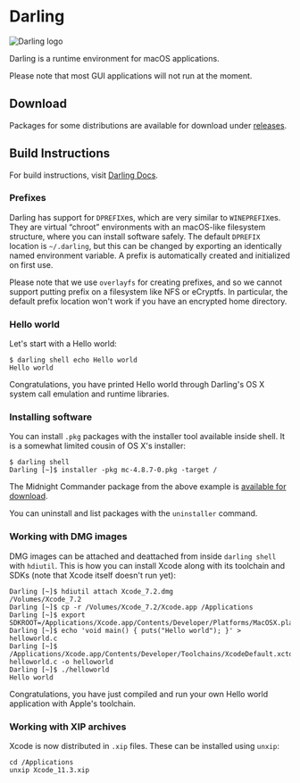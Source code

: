 # Darling

![Darling logo](https://darlinghq.org/img/darling250.png)

Darling is a runtime environment for macOS applications.

Please note that most GUI applications will not run at the moment.

## Download

Packages for some distributions are available for download
under [releases](https://github.com/darlinghq/darling/releases).

## Build Instructions

For build instructions, visit [Darling Docs](https://docs.darlinghq.org/build-instructions.html).

### Prefixes

Darling has support for `DPREFIX`es, which are very similar to `WINEPREFIX`es. They are virtual “chroot” environments with an macOS-like filesystem structure, where you can install software safely. The default `DPREFIX` location is `~/.darling`, but this can be changed by exporting an identically named environment variable. A prefix is automatically created and initialized on first use.

Please note that we use `overlayfs` for creating prefixes, and so we cannot support putting prefix on a filesystem like NFS or eCryptfs. In particular, the default prefix location won't work if you have an encrypted home directory.

### Hello world

Let's start with a Hello world:

````
$ darling shell echo Hello world
Hello world
````

Congratulations, you have printed Hello world through Darling's OS X system call emulation and runtime libraries.

### Installing software

You can install `.pkg` packages with the installer tool available inside shell. It is a somewhat limited cousin of OS X's installer:

````
$ darling shell
Darling [~]$ installer -pkg mc-4.8.7-0.pkg -target /
````

The Midnight Commander package from the above example is [available for download](https://darling-misc.s3.eu-central-1.amazonaws.com/mc-4.8.7-0.pkg).

You can uninstall and list packages with the `uninstaller` command.

### Working with DMG images

DMG images can be attached and deattached from inside `darling shell` with `hdiutil`. This is how you can install Xcode along with its toolchain and SDKs (note that Xcode itself doesn't run yet):

````
Darling [~]$ hdiutil attach Xcode_7.2.dmg
/Volumes/Xcode_7.2
Darling [~]$ cp -r /Volumes/Xcode_7.2/Xcode.app /Applications
Darling [~]$ export SDKROOT=/Applications/Xcode.app/Contents/Developer/Platforms/MacOSX.platform/Developer/SDKs/MacOSX10.11.sdk
Darling [~]$ echo 'void main() { puts("Hello world"); }' > helloworld.c
Darling [~]$ /Applications/Xcode.app/Contents/Developer/Toolchains/XcodeDefault.xctoolchain/usr/bin/clang helloworld.c -o helloworld
Darling [~]$ ./helloworld
Hello world
````

Congratulations, you have just compiled and run your own Hello world application with Apple's toolchain.

### Working with XIP archives

Xcode is now distributed in `.xip` files. These can be installed using `unxip`:

```
cd /Applications
unxip Xcode_11.3.xip
```
